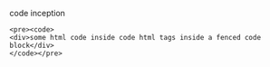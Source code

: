 code inception

```
<pre><code>
<div>some html code inside code html tags inside a fenced code block</div>
</code></pre>
```

